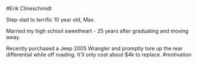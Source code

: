 #Erik Clineschmidt

Step-dad to terrific 10 year old, Max.

Married my high school sweetheart - 25 years after graduating and moving away.

Recently purchased a Jeep 2005 Wrangler and promptly tore up the rear differential while off roading. It'll only cost about $4k to replace. #motivation
